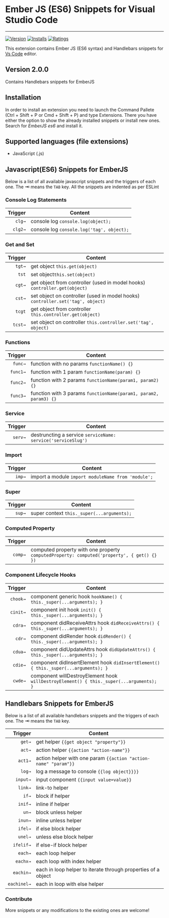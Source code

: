 # Ember JS (ES6) Snippets for Visual Studio Code
-------------------

[![Version](http://vsmarketplacebadge.apphb.com/version/phanitejakomaravolu.EmberES6Snippets.svg)](https://marketplace.visualstudio.com/items?itemName=phanitejakomaravolu.EmberES6Snippets)
[![Installs](http://vsmarketplacebadge.apphb.com/installs/phanitejakomaravolu.EmberES6Snippets.svg)](https://marketplace.visualstudio.com/items?itemName=phanitejakomaravolu.EmberES6Snippets)
[![Ratings](http://vsmarketplacebadge.apphb.com/rating/phanitejakomaravolu.EmberES6Snippets.svg)](https://marketplace.visualstudio.com/items?itemName=phanitejakomaravolu.EmberES6Snippets)

This extension contains Ember JS (ES6 syntax) and Handlebars snippets for [Vs Code][code] editor.

## Version 2.0.0
Contains Handlebars snippets for EmberJS

## Installation

In order to install an extension you need to launch the Command Pallete (Ctrl + Shift + P or Cmd + Shift + P) and type Extensions.
There you have either the option to show the already installed snippets or install new ones. Search for *EmberJS es6* and install it.

## Supported languages (file extensions)
* JavaScript (.js)

## Javascript(ES6) Snippets for EmberJS

Below is a list of all available javascript snippets and the triggers of each one. The **⇥** means the `TAB` key.
All the snippets are indented as per ESLint

### Console Log Statements
| Trigger  | Content |
| -------: | ------- |
| `clg→`   | console log `console.log(object);`|
| `clg2→`  | console log `console.log('tag', object);` |

### Get and Set
| Trigger  | Content |
| -------: | ------- |
| `tgt→`   | get object `this.get(object)`|
| `tst`    | set object`this.set(object)` |
| `cgt→`   | get object from controller (used in model hooks) `controller.get(object)` |
| `cst→`   | set object on controller (used in model hooks) `controller.set('tag', object)` |
| `tcgt`   | get object from controller `this.controller.get(object)` |
| `tcst→`  | set object on controller `this.controller.set('tag', object)` |

### Functions
| Trigger  | Content |
| -------: | ------- |
| `func→`   | function with no params `functionName() {}` |
| `func1→`  | function with 1 param `functionName(param) {}` |
| `func2→`  | function with 2 params `functionName(param1, param2) {}` |
| `func3→`  | function with 3 params `functionName(param1, param2, param3) {}` |

### Service
| Trigger  | Content |
| -------: | ------- |
| `serv→`  | destruncting a service `serviceName: service('serviceSlug')` |

### Import
| Trigger  | Content |
| -------: | ------- |
| `imp→`  | import a module `import moduleName from 'module';` |

### Super
| Trigger  | Content |
| -------: | ------- |
| `sup→`  | super context `this._super(...arguments);` |

### Computed Property
| Trigger  | Content |
| -------: | ------- |
| `comp→`  | computed property with one property `computedProperty: computed('property', { get() {} })` |

### Component Lifecycle Hooks
| Trigger  | Content |
| -------: | ------- |
| `chook→`  | component generic hook `hookName() { this._super(...arguments); }` |
| `cinit→`  | component init hook `init() { this._super(...arguments); }` |
| `cdra→`   | component didReceiveAttrs hook `didReceiveAttrs() { this._super(...arguments); }` |
| `cdr→`    | component didRender hook `didRender() { this._super(...arguments); }` |
| `cdua→`   | component didUpdateAttrs hook `didUpdateAttrs() { this._super(...arguments); }` |
| `cdie→`   | component didInsertElement hook `didInsertElement() { this._super(...arguments); }` |
| `cwde→`   | component willDestroyElement hook `willDestroyElement() { this._super(...arguments); }` |

## Handlebars Snippets for EmberJS

Below is a list of all available handlebars snippets and the triggers of each one. The **⇥** means the `TAB` key.

| Trigger  | Content |
| -------: | ------- |
| `get→`   | get helper `{{get object "property"}}`|
| `act→`   | action helper `{{action "action-name"}}` |
| `act1→`  | action helper with one param `{{action "action-name" "param"}}` |
| `log→`   | log a message to console `{{log object}}}}` |
| `input→` | input component `{{input value=value}}` |
| `link→`  | link-to helper |
| `if→`    | block if helper |
| `inif→`  | inline if helper |
| `un→`    | block unless helper |
| `inun→`  | inline unless helper |
| `ifel→`  | if else block helper |
| `unel→`  | unless else block helper |
| `ifelif→`| if else-if block helper |
| `each→`  | each loop helper |
| `eachx→` | each loop with index helper |
| `eachin→`| each in loop helper to iterate through properties of a object |
| `eachinel→`| each in loop with else helper |

### Contribute
More snippets or any modifications to the existing ones are welcome!

[code]: https://code.visualstudio.com/
